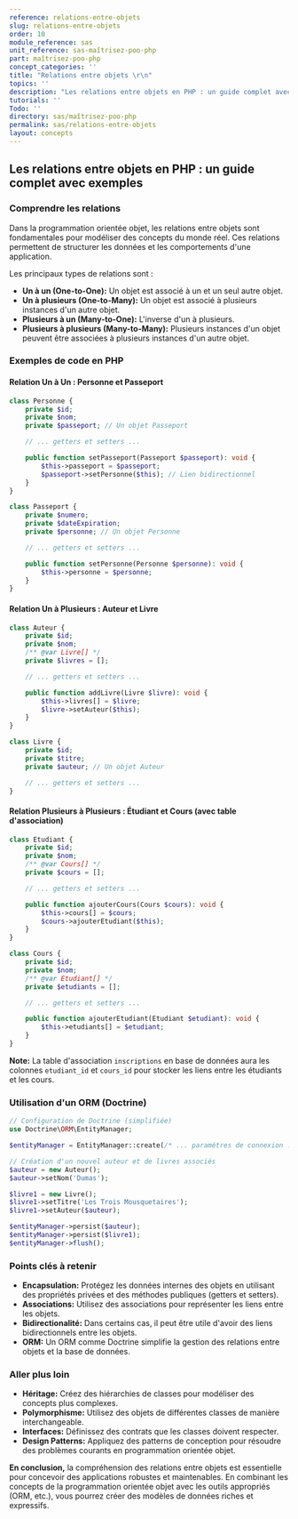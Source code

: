```yaml
---
reference: relations-entre-objets
slug: relations-entre-objets
order: 10
module_reference: sas
unit_reference: sas-maîtrisez-poo-php
part: maîtrisez-poo-php
concept_categories: ''
title: "Relations entre objets \r\n"
topics: ''
description: "Les relations entre objets en PHP : un guide complet avec exemples\r\n"
tutorials: ''
Todo: ''
directory: sas/maîtrisez-poo-php
permalink: sas/relations-entre-objets
layout: concepts
---
```


## Les relations entre objets en PHP : un guide complet avec exemples

### Comprendre les relations

Dans la programmation orientée objet, les relations entre objets sont fondamentales pour modéliser des concepts du monde réel. Ces relations permettent de structurer les données et les comportements d'une application.

Les principaux types de relations sont :

* **Un à un (One-to-One):** Un objet est associé à un et un seul autre objet.
* **Un à plusieurs (One-to-Many):** Un objet est associé à plusieurs instances d'un autre objet.
* **Plusieurs à un (Many-to-One):** L'inverse d'un à plusieurs.
* **Plusieurs à plusieurs (Many-to-Many):** Plusieurs instances d'un objet peuvent être associées à plusieurs instances d'un autre objet.

### Exemples de code en PHP

#### Relation Un à Un : Personne et Passeport

```php
class Personne {
    private $id;
    private $nom;
    private $passeport; // Un objet Passeport

    // ... getters et setters ...

    public function setPasseport(Passeport $passeport): void {
        $this->passeport = $passeport;
        $passeport->setPersonne($this); // Lien bidirectionnel
    }
}

class Passeport {
    private $numero;
    private $dateExpiration;
    private $personne; // Un objet Personne

    // ... getters et setters ...

    public function setPersonne(Personne $personne): void {
        $this->personne = $personne;
    }
}
```

#### Relation Un à Plusieurs : Auteur et Livre

```php
class Auteur {
    private $id;
    private $nom;
    /** @var Livre[] */
    private $livres = [];

    // ... getters et setters ...

    public function addLivre(Livre $livre): void {
        $this->livres[] = $livre;
        $livre->setAuteur($this);
    }
}

class Livre {
    private $id;
    private $titre;
    private $auteur; // Un objet Auteur

    // ... getters et setters ...
}
```

#### Relation Plusieurs à Plusieurs : Étudiant et Cours (avec table d'association)

```php
class Etudiant {
    private $id;
    private $nom;
    /** @var Cours[] */
    private $cours = [];

    // ... getters et setters ...

    public function ajouterCours(Cours $cours): void {
        $this->cours[] = $cours;
        $cours->ajouterEtudiant($this);
    }
}

class Cours {
    private $id;
    private $nom;
    /** @var Etudiant[] */
    private $etudiants = [];

    // ... getters et setters ...

    public function ajouterEtudiant(Etudiant $etudiant): void {
        $this->etudiants[] = $etudiant;
    }
}
```

**Note:** La table d'association `inscriptions` en base de données aura les colonnes `etudiant_id` et `cours_id` pour stocker les liens entre les étudiants et les cours.

### Utilisation d'un ORM (Doctrine)

```php
// Configuration de Doctrine (simplifiée)
use Doctrine\ORM\EntityManager;

$entityManager = EntityManager::create(/* ... paramètres de connexion ... */);

// Création d'un nouvel auteur et de livres associés
$auteur = new Auteur();
$auteur->setNom('Dumas');

$livre1 = new Livre();
$livre1->setTitre('Les Trois Mousquetaires');
$livre1->setAuteur($auteur);

$entityManager->persist($auteur);
$entityManager->persist($livre1);
$entityManager->flush();
```

### Points clés à retenir

* **Encapsulation:** Protégez les données internes des objets en utilisant des propriétés privées et des méthodes publiques (getters et setters).
* **Associations:** Utilisez des associations pour représenter les liens entre les objets.
* **Bidirectionalité:** Dans certains cas, il peut être utile d'avoir des liens bidirectionnels entre les objets.
* **ORM:** Un ORM comme Doctrine simplifie la gestion des relations entre objets et la base de données.

### Aller plus loin

* **Héritage:** Créez des hiérarchies de classes pour modéliser des concepts plus complexes.
* **Polymorphisme:** Utilisez des objets de différentes classes de manière interchangeable.
* **Interfaces:** Définissez des contrats que les classes doivent respecter.
* **Design Patterns:** Appliquez des patterns de conception pour résoudre des problèmes courants en programmation orientée objet.

**En conclusion,** la compréhension des relations entre objets est essentielle pour concevoir des applications robustes et maintenables. En combinant les concepts de la programmation orientée objet avec les outils appropriés (ORM, etc.), vous pourrez créer des modèles de données riches et expressifs.

